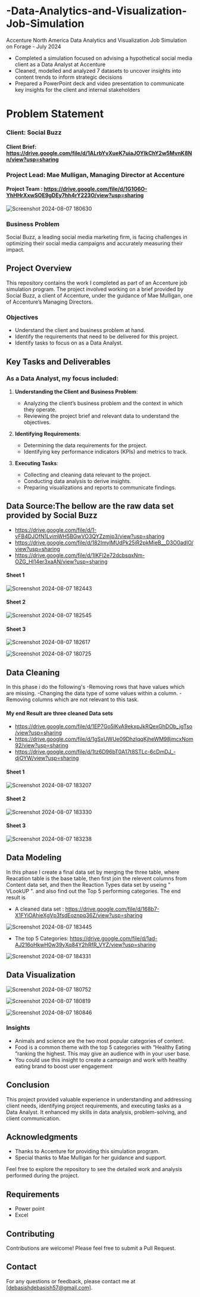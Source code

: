 # -Data-Analytics-and-Visualization-Job-Simulation
Accenture North America Data Analytics and Visualization Job Simulation on
Forage - July 2024

 * Completed a simulation focused on advising a hypothetical social media client
   as a Data Analyst at Accenture
 * Cleaned, modelled and analyzed 7 datasets to uncover insights into content
   trends to inform strategic decisions
 * Prepared a PowerPoint deck and video presentation to communicate key insights
   for the client and internal stakeholders

# Problem Statement
### Client: Social Buzz
#### Client Brief: https://drive.google.com/file/d/1ALrbYvXueK7uiaJOYIkChY2w5MvnK8Nn/view?usp=sharing


### Project Lead: Mae Mulligan, Managing Director at Accenture
#### Project Team : https://drive.google.com/file/d/1G1G6O-YhHHrXxwSOE9gDEy7hh4rY223O/view?usp=sharing

![Screenshot 2024-08-07 180630](https://github.com/user-attachments/assets/7904d28d-c5c1-4c7c-9bf1-355b6c53b76b)

### Business Problem
Social Buzz, a leading social media marketing firm, is facing challenges in optimizing their social media campaigns and accurately measuring their impact. 

## Project Overview

This repository contains the work I completed as part of an Accenture job simulation program. The project involved working on a brief provided by Social Buzz, a client of Accenture, under the guidance of Mae Mulligan, one of Accenture’s Managing Directors.

### Objectives

- Understand the client and business problem at hand.
- Identify the requirements that need to be delivered for this project.
- Identify tasks to focus on as a Data Analyst.


## Key Tasks and Deliverables

### As a Data Analyst, my focus included:

1. **Understanding the Client and Business Problem**:
    - Analyzing the client’s business problem and the context in which they operate.
    - Reviewing the project brief and relevant data to understand the objectives.

2. **Identifying Requirements**:
    - Determining the data requirements for the project.
    - Identifying key performance indicators (KPIs) and metrics to track.

3. **Executing Tasks**:
    - Collecting and cleaning data relevant to the project.
    - Conducting data analysis to derive insights.
    - Preparing visualizations and reports to communicate findings.



## Data Source:The bellow are the raw data set provided by Social Buzz
- https://drive.google.com/file/d/1-vFB4DJOfN1LvimWH5BGwVO3QYZzmjp3/view?usp=sharing
- https://drive.google.com/file/d/182ImylMUdPk25iR2pkMieB__D3O0adIO/view?usp=sharing
- https://drive.google.com/file/d/1IKFl2e72dcbsqxNm-OZG_Hl14er3xaAN/view?usp=sharing
#### Sheet 1
![Screenshot 2024-08-07 182443](https://github.com/user-attachments/assets/50682eee-4c14-4a1b-b159-1683db65766c)

#### Sheet 2
![Screenshot 2024-08-07 182545](https://github.com/user-attachments/assets/4f9c901f-55eb-4fbc-8a9c-917f6ede9753)
#### Sheet 3
![Screenshot 2024-08-07 182617](https://github.com/user-attachments/assets/6de41b20-d62c-4732-8378-bc6953688d69)

![Screenshot 2024-08-07 180725](https://github.com/user-attachments/assets/5c6abf8a-9681-4778-944f-869a7ecfe609)

 ## Data Cleaning
 In this phase i do the following's
-Removing rows that have values which are missing.
-Changing the data type of some values within a column.
-Removing columns which are not relevant to this task.

#### My end Result are  three cleaned Data sets
- https://drive.google.com/file/d/1EP7Go5lKvA9ekxpJkRQexGhDOb_jgTso/view?usp=sharing
- https://drive.google.com/file/d/1gSxUWUe09DhzlqqKjheWM98jmcxNom92/view?usp=sharing
- https://drive.google.com/file/d/1tz6D96bT0A17t8STLc-6cDmDJ_-djOYW/view?usp=sharing

#### Sheet 1
![Screenshot 2024-08-07 183207](https://github.com/user-attachments/assets/a06bf5d4-f67a-474f-85be-265a826aa694)


#### Sheet 2
![Screenshot 2024-08-07 183330](https://github.com/user-attachments/assets/4a33e4af-05b1-4fa4-b3c8-afe74f714f16)

#### Sheet 3
![Screenshot 2024-08-07 183238](https://github.com/user-attachments/assets/d8fbfc0f-3292-49cc-949f-78c235db7c80)
  
## Data Modeling
 In this phase I create a final data set by merging the three table, where Reacation table is the base table, then first join the relevent columns from Content data set, and then the Reaction Types data set by useing " VLookUP ".
 and  also find out the Top 5 performing categories.
 The end result is
 - A cleaned data set : https://drive.google.com/file/d/168b7-X1FYiOAhieXgVp3fsdEoznpq36Z/view?usp=sharing

![Screenshot 2024-08-07 183445](https://github.com/user-attachments/assets/5147f949-d93c-41e9-91d9-03fd07a38c3a)
   
 - The top 5 Categories: https://drive.google.com/file/d/1ad-AJ216oHkwH0w39yXq84Y2hRfR_VYZ/view?usp=sharing

![Screenshot 2024-08-07 184331](https://github.com/user-attachments/assets/6e7494f4-4d23-4cb4-8461-22bd89926011)

## Data Visualization

![Screenshot 2024-08-07 180752](https://github.com/user-attachments/assets/457e30d8-b5aa-48d5-b454-09be974a4c03)

![Screenshot 2024-08-07 180819](https://github.com/user-attachments/assets/f068f04f-598f-472b-9d4e-b4bd989ce952)

![Screenshot 2024-08-07 180846](https://github.com/user-attachments/assets/f5eecf9b-2638-4db9-8fa9-2dc2d5909fd2)


### Insights 

- Animals and science are the two most popular categories of content.
- Food is a common theme with the top 5 categories with “Healthy Eating ”ranking the highest. This may give an audience with in your user base.
-  You could use this insight to create a campaign and work with healthy eating brand to boost user engagement


## Conclusion

This project provided valuable experience in understanding and addressing client needs, identifying project requirements, and executing tasks as a Data Analyst. It enhanced my skills in data analysis, problem-solving, and client communication.

## Acknowledgments

- Thanks to Accenture for providing this simulation program.
- Special thanks to Mae Mulligan for her guidance and support.



Feel free to explore the repository to see the detailed work and analysis performed during the project.

## Requirements
- Power point
- Excel

## Contributing
Contributions are welcome! Please feel free to submit a Pull Request.


## Contact
For any questions or feedback, please contact me at [debasishdebasish57@gmail.com].

